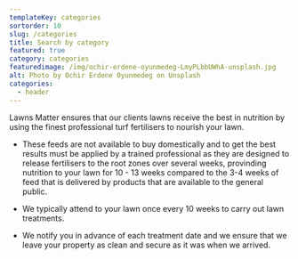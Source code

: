 ```yaml
---
templateKey: categories
sortorder: 10
slug: /categories
title: Search by category
featured: true
category: categories
featuredimage: /img/ochir-erdene-oyunmedeg-LmyPLbbUWhA-unsplash.jpg
alt: Photo by Ochir Erdene Oyunmedeg on Unsplash
categories:
  - header
---
```

Lawns Matter ensures that our clients lawns receive the best in nutrition by using the finest professional turf fertilisers to nourish your lawn.  

- These feeds are not available to buy domestically and to get the best results must be applied by a trained professional as they are designed to release fertilisers to the root zones over several weeks, provinding nutrition to your lawn for 10 - 13 weeks compared to the 3-4 weeks of feed that is delivered by products that are available to the general public. 

- We typically attend to your lawn once every 10 weeks to carry out lawn treatments. 

- We notify you in advance of each treatment date and we ensure that we leave your property as clean and secure as it was when we arrived. 

